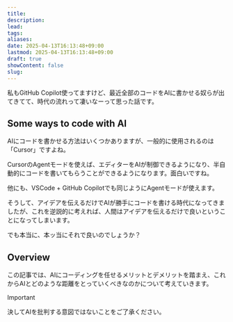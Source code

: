 ```yaml
---
title: 
description: 
lead: 
tags: 
aliases: 
date: 2025-04-13T16:13:48+09:00
lastmod: 2025-04-13T16:13:48+09:00
draft: true
showContent: false
slug:
---
```

私もGitHub Copilot使ってますけど、最近全部のコードをAIに書かせる奴らが出てきてて、時代の流れって凄いなーって思った話です。

## Some ways to code with AI
AIにコードを書かせる方法はいくつかありますが、一般的に使用されるのは「Cursor」ですよね。

CursorのAgentモードを使えば、エディターをAIが制御できるようになり、半自動的にコードを書いてもらうことができるようになります。面白いですね。

他にも、VSCode + GitHub Copilotでも同じようにAgentモードが使えます。

そうして、アイデアを伝えるだけでAIが勝手にコードを書ける時代になってきましたが、これを逆説的に考えれば、人間はアイデアを伝えるだけで良いということになってしまいます。

でも本当に、本ッ当にそれで良いのでしょうか？

## Overview
この記事では、AIにコーディングを任せるメリットとデメリットを踏まえ、これからAIとどのような距離をとっていくべきなのかについて考えていきます。

> [!IMPORTANT]
> 決してAIを批判する意図ではないことをご了承ください。

